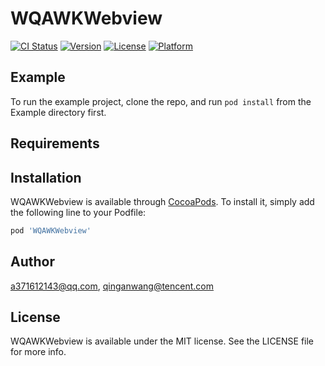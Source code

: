 # WQAWKWebview

[![CI Status](https://img.shields.io/travis/a371612143@qq.com/WQAWKWebview.svg?style=flat)](https://travis-ci.org/a371612143@qq.com/WQAWKWebview)
[![Version](https://img.shields.io/cocoapods/v/WQAWKWebview.svg?style=flat)](https://cocoapods.org/pods/WQAWKWebview)
[![License](https://img.shields.io/cocoapods/l/WQAWKWebview.svg?style=flat)](https://cocoapods.org/pods/WQAWKWebview)
[![Platform](https://img.shields.io/cocoapods/p/WQAWKWebview.svg?style=flat)](https://cocoapods.org/pods/WQAWKWebview)

## Example

To run the example project, clone the repo, and run `pod install` from the Example directory first.

## Requirements

## Installation

WQAWKWebview is available through [CocoaPods](https://cocoapods.org). To install
it, simply add the following line to your Podfile:

```ruby
pod 'WQAWKWebview'
```

## Author

a371612143@qq.com, qinganwang@tencent.com

## License

WQAWKWebview is available under the MIT license. See the LICENSE file for more info.
